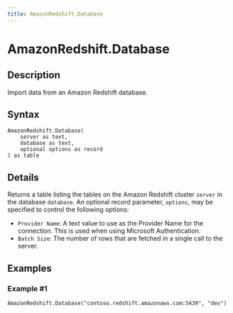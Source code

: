 ```yaml
---
title: AmazonRedshift.Database
---
```


# AmazonRedshift.Database


## Description

Import data from an Amazon Redshift database.


## Syntax

```powerquery
AmazonRedshift.Database(
    server as text,
    database as text,
    optional options as record
) as table
```


## Details

Returns a table listing the tables on the Amazon Redshift cluster <code>server</code> in the database <code>database</code>.  An optional record parameter, <code>options</code>, may be specified to control the following options:<ul><li><code>Provider Name</code>: A text value to use as the Provider Name for the connection. This is used when using Microsoft Authentication.</li><li><code>Batch Size</code>: The number of rows that are fetched in a single call to the server.</li></ul>  


## Examples

### Example #1 

```powerquery
AmazonRedshift.Database("contoso.redshift.amazonaws.com:5439", "dev")
```



